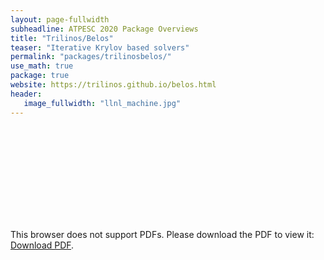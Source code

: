 ```yaml
---
layout: page-fullwidth
subheadline: ATPESC 2020 Package Overviews
title: "Trilinos/Belos"
teaser: "Iterative Krylov based solvers"
permalink: "packages/trilinosbelos/"
use_math: true
package: true
website: https://trilinos.github.io/belos.html
header:
   image_fullwidth: "llnl_machine.jpg"
---
```


<div id="1slide" style="position: relative;padding-bottom: 57%;height: 0;overflow: hidden;max-width: 100%;">
    <object data="overview.pdf" type="application/pdf" style="position: absolute;top: 0;left: 0;width: 100%;height: 100%;">
        <embed src="overview.pdf" type="application/pdf">
            <p>This browser does not support PDFs. Please download the PDF to view it: <a href="overview.pdf">Download PDF</a>.</p>
        </embed>
    </object>
</div>